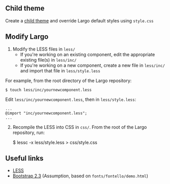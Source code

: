 ## Child theme

Create a [child theme](http://codex.wordpress.org/Child_Themes) and override Largo default styles using `style.css`

## Modify Largo

1. Modify the LESS files in `less/`
    * If you're working on an existing component, edit the appropriate existing file(s) in `less/inc/`
    * If you're working on a new component, create a new file in `less/inc/` and import that file in `less/style.less`

For example, from the root directory of the Largo repository:

    $ touch less/inc/yournewcomponent.less

Edit `less/inc/yournewcomponent.less`, then in `less/style.less`:

    ...
    @import "inc/yournewcomponent.less";
    ...

2. Recompile the LESS into CSS in `css/`. From the root of the Largo repository, run:

    $ lessc -x less/style.less > css/style.css

## Useful links

- [LESS](http://lesscss.org/)
- [Bootstrap 2.3](http://getbootstrap.com/2.3.2/) (Assumption, based on `fonts/fontello/demo.html`)
